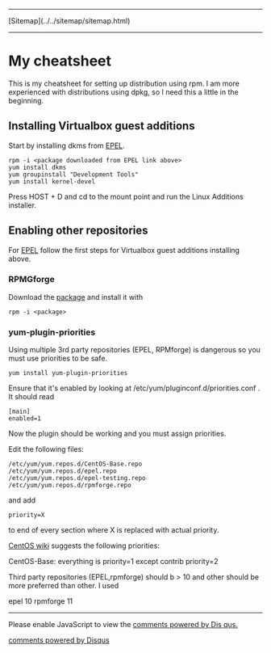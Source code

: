 <!DOCTYPE html>
<html>
<head>
<meta charset="UTF-8" />
<!-- <meta http-equiv="refresh" content="60" /> -->
<meta name="description" content="My cheatsheet for rpm based distributions, mainly CentOS/Fedora." />
<meta name="keywords" content="rpm,Linux,CentOS,Fedora" />
<meta name="author" content="Mika Suomalainen" />
<link rel="canonical" href="http://mkaysi.github.com/articles/cheatsheets/rpm.html">
<title>Cheatsheet for distributions using rpm</title>
<link rel="stylesheet" type="text/css" href="../../tyyli.css" />
</head>
<body>
<hr/>
[Sitemap](../../sitemap/sitemap.html)
<hr/>

# My cheatsheet

This is my cheatsheet for setting up distribution using rpm. I am more experienced with distributions using dpkg, so I need this a little in the beginning.

## Installing Virtualbox guest additions

Start by installing dkms from [EPEL](https://fedoraproject.org/wiki/EPEL#How_can_I_use_these_extra_packages.3F).

```
rpm -i <package downloaded from EPEL link above>
yum install dkms
yum groupinstall "Development Tools"
yum install kernel-devel
```

Press HOST + D and cd to the mount point and run the Linux Additions installer.

## Enabling other repositories

For [EPEL](https://fedoraproject.org/wiki/EPEL) follow the first steps for Virtualbox guest additions installing above.

### RPMGforge

Download the [package](http://wiki.centos.org/AdditionalResources/Repositories/RPMForge#head-f0c3ecee3dbb407e4eed79a56ec0ae92d1398e01) and install it with

```
rpm -i <package>
```

### yum-plugin-priorities

Using multiple 3rd party repositories (EPEL, RPMforge) is dangerous so you must use priorities to be safe.

```
yum install yum-plugin-priorities
```

Ensure that it's enabled by looking at /etc/yum/pluginconf.d/priorities.conf . It should read

```
[main]
enabled=1
```

Now the plugin should be working and you must assign priorities.

Edit the following files:

```
/etc/yum/yum.repos.d/CentOS-Base.repo
/etc/yum/yum.repos.d/epel.repo
/etc/yum/yum.repos.d/epel-testing.repo
/etc/yum/yum.repos.d/rpmforge.repo
```

and add

```
priority=X
```

to end of every section where X is replaced with actual priority.

[CentOS wiki](http://wiki.centos.org/PackageManagement/Yum/Priorities) suggests the following priorities:

CentOS-Base: everything is priority=1 except contrib priority=2

Third party repositories (EPEL,rpmforge) should b > 10 and other should be more preferred than other. I used

epel 10 rpmforge 11

<!-- vim : set ft=html -->
<hr/>

<div id="disqus_thread"></div>
<script type="text/javascript">
/* * * CONFIGURATION VARIABLES: EDIT BEFORE PASTING INTO YOUR WEBPAGE * * */
var disqus_developer = 0; 
var disqus_url = 'http://mkaysi.github.com/articles/cheatsheets/rpm.html';
var disques_title = 'rpm cheatsheet';
var disqus_shortname = 'mkaysishomepage'; // required: replace example with your forum shortname
/* * * DON'T EDIT BELOW THIS LINE * * */
            (function() {
                var dsq = document.createElement('script'); dsq.type = 'text/javascript'; dsq.async = 
true;
                dsq.src = 'http://' + disqus_shortname + '.disqus.com/embed.js';
                (document.getElementsByTagName('head')[0] || document.getElementsByTagName('body')[0])
.appendChild(dsq);
            })();
        </script>
        <noscript>
Please enable JavaScript to view the <a href="http://disqus.com/?ref_noscript">comments powered by Dis
qus.</a>
</noscript>
        
<p><a href="http://disqus.com" class="dsq-brlink">comments powered by <span class="logo-disqus">Disqus
</span></a></p>
<!-- vim : set ft=html -->
</body>
</html>
